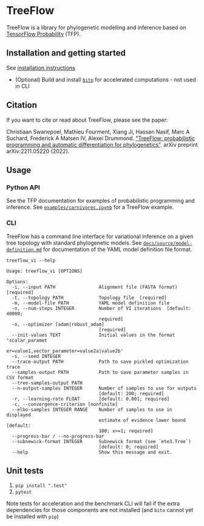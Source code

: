 # TreeFlow

TreeFlow is a library for phylogenetic modelling and inference based on [TensorFlow Probability](https://www.tensorflow.org/probability) (TFP).

## Installation and getting started

See [installation instructions](docs/source/installation.md)
* (Optional) Build and install [`bito`](https://github.com/phylovi/bito) for accelerated computations - not used in CLI

## Citation

If you want to cite or read about TreeFlow, please see the paper: 

Christiaan Swanepoel, Mathieu Fourment, Xiang Ji, Hassan Nasif, Marc A Suchard, Frederick A Matsen IV, Alexei Drummond. ["TreeFlow: probabilistic programming and automatic differentiation for phylogenetics"](https://arxiv.org/abs/2211.05220). arXiv preprint arXiv:2211.05220 (2022).

## Usage

### Python API

See the TFP documentation for examples of probabilistic programming and inference.
See [`examples/carnivores.ipynb`](examples/carnivores.ipynb) for a TreeFlow example.

### CLI

TreeFlow has a command line interface for variational inference on a given tree topology with standard phylogenetic models. See [`docs/source/model-definition.md`](docs/source/model-definition.md) for documentation of the YAML model definition file format.

```
treeflow_vi --help

Usage: treeflow_vi [OPTIONS]

Options:
  -i, --input PATH                Alignment file (FASTA format)  [required]
  -t, --topology PATH             Topology file  [required]
  -m, --model-file PATH           YAML model definition file
  -n, --num-steps INTEGER         Number of VI iterations  [default: 40000;
                                  required]
  -o, --optimizer [adam|robust_adam]
                                  [required]
  --init-values TEXT              Initial values in the format 'scalar_paramet
                                  er=value1,vector_parameter=value2a|value2b'
  -s, --seed INTEGER
  --trace-output PATH             Path to save pickled optimization trace
  --samples-output PATH           Path to save parameter samples in CSV format
  --tree-samples-output PATH
  --n-output-samples INTEGER      Number of samples to use for outputs
                                  [default: 200; required]
  -r, --learning-rate FLOAT       [default: 0.001; required]
  -c, --convergence-criterion [nonfinite]
  --elbo-samples INTEGER RANGE    Number of samples to use in displayed
                                  estimate of evidence lower bound  [default:
                                  100; x>=1; required]
  --progress-bar / --no-progress-bar
  --subnewick-format INTEGER      Subnewick format (see `ete3.Tree`)
                                  [default: 0; required]
  --help                          Show this message and exit.
```

## Unit tests

1. `pip install ".test"`
2. `pytest`

Note tests for acceleration and the benchmark CLI will fail if the extra dependencies for those components are not installed (and `bito` cannot yet be installed with `pip`)